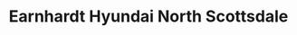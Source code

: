 ---
title: "Earnhardt Hyundai North Scottsdale"
url: /scottsdale/earnhardt-hyundai-north-scottsdale/
shop: car
---